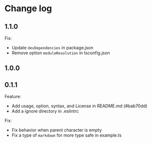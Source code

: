 # Change log

## 1.1.0

Fix:
- Update `devDependencies` in package.json
- Remove option `moduleResolution` in tsconfig.json

## 1.0.0

## 0.1.1

Feature:
- Add usage, option, syntax, and License in README.md (#bab70dd)
- Add a ignore directory in .eslintrc

Fix:
- Fix behavior when parent character is empty
- Fix a type of `markdown` for more type safe in example.ts